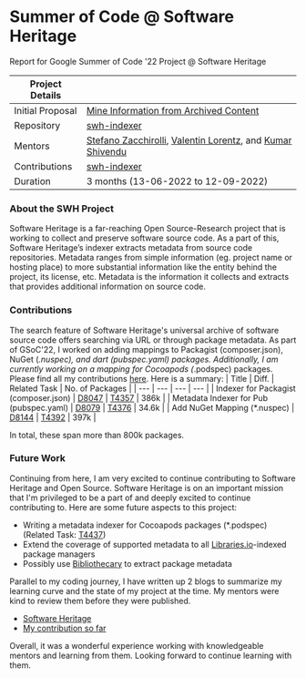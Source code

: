 # Summer of Code @ Software Heritage
Report for Google Summer of Code '22 Project @ Software Heritage

| Project Details|  |
|---	|---	|
|Initial Proposal|  [Mine Information from Archived Content](https://vsatvik.in/assets/pdf/GSoC'22-SWH-SatvikVemuganti-Mine%20Information%20from%20Archived%20Content-SUBMIT.pdf)|
|Repository|[swh-indexer](https://forge.softwareheritage.org/source/swh-indexer/)|
|Mentors| [Stefano Zacchirolli](https://github.com/zacchiro), [Valentin Lorentz](https://github.com/Progval), and [Kumar Shivendu](https://github.com/kshivendu)|
|Contributions| [swh-indexer](https://github.com/SoftwareHeritage/swh-indexer/commits?author=VickyMerzOwn)|
|Duration| 3 months (13-06-2022 to 12-09-2022)|

### About the SWH Project
Software Heritage is a far-reaching Open Source-Research project that is working to collect and preserve software source code. As a part of this, Software Heritage’s indexer extracts metadata from source code repositories. Metadata ranges from simple information (eg. project name or hosting place) to more substantial information like the entity behind the project, its license, etc. Metadata is the information it collects and extracts that provides additional information on source code. 

### Contributions
The search feature of Software Heritage's universal archive of software source code offers searching via URL or through package metadata.
As part of GSoC'22, I worked on adding mappings to Packagist (composer.json), NuGet (*.nuspec), and dart (pubspec.yaml) packages. Additionally, I am currently working on a mapping for Cocoapods (*.podspec) packages. Please find all my contributions [here](https://forge.softwareheritage.org/p/VickyMerzOwn/). Here is a summary:
| Title | Diff. | Related Task | No. of Packages |
| --- | --- | --- | --- |
| Indexer for Packagist (composer.json) | [D8047](https://forge.softwareheritage.org/D8047) | [T4357](https://forge.softwareheritage.org/T4357) | 386k |
| Metadata Indexer for Pub (pubspec.yaml) | [D8079](https://forge.softwareheritage.org/D8079) | [T4376](https://forge.softwareheritage.org/T4376) | 34.6k |
| Add NuGet Mapping (*.nuspec) | [D8144](https://forge.softwareheritage.org/D8144) | [T4392](https://forge.softwareheritage.org/T4392) | 397k |

In total, these span more than 800k packages.

### Future Work
Continuing from here, I am very excited to continue contributing to Software Heritage and Open Source. Software Heritage is on an important mission that I'm privileged to be a part of and deeply excited to continue contributing to. Here are some future aspects to this project:
- Writing a metadata indexer for Cocoapods packages (*.podspec) (Related Task: [T4437](https://forge.softwareheritage.org/T4437))
- Extend the coverage of supported metadata to all [Libraries.io](https://libraries.io)-indexed package managers
- Possibly use [Bibliothecary](https://github.com/librariesio/bibliothecary/) to extract package metadata

Parallel to my coding journey, I have written up 2 blogs to summarize my learning curve and the state of my project at the time. My mentors were kind to review them before they were published.
- [Software Heritage](https://vsatvik.in/project/blog/2022/05/25/software-heritage)
- [My contribution so far](https://vsatvik.in/project/blog/2022/07/12/software-heritage-my-journey-so-far)

Overall, it was a wonderful experience working with knowledgeable mentors and learning from them. Looking forward to continue learning with them.
